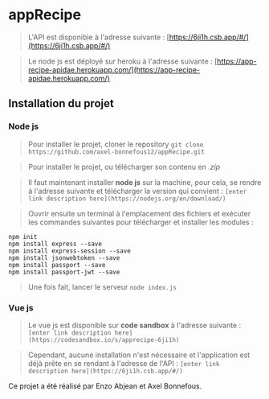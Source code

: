 
# appRecipe

> L'API est disponible à l'adresse suivante :
> [https://6ji1h.csb.app/#/](https://6ji1h.csb.app/#/)

> Le node js est déployé sur heroku à l'adresse suivante :
> [https://app-recipe-apidae.herokuapp.com/](https://app-recipe-apidae.herokuapp.com/)

## Installation du projet
### Node js
> Pour installer le projet, cloner le repository
> ``` git clone https://github.com/axel-bonnefous12/appRecipe.git ```

> Pour installer le projet, ou télécharger son contenu en *.zip*

> Il faut maintenant installer **node js** sur la machine, pour cela, se rendre à l'adresse suivante et télécharger la version qui convient :
>``` [enter link description here](https://nodejs.org/en/download/) ```

> Ouvrir ensuite un terminal à l'emplacement des fichiers et exécuter les commandes suivantes pour télécharger et installer les modules :
```
npm init
npm install express --save
npm install express-session --save
npm install jsonwebtoken --save
npm install passport --save
npm install passport-jwt --save
```
> Une fois fait, lancer le serveur 
> ``` node index.js ```

### Vue js

> Le vue js est disponible sur **code sandbox** à l'adresse suivante :
> ``` [enter link description here](https://codesandbox.io/s/apprecipe-6ji1h) ```

>Cependant, aucune installation n'est nécessaire et l'application est déjà prête en se rendant à l'adresse de l'API : 
>``` [enter link description here](https://6ji1h.csb.app/#/) ```  

Ce projet a été réalisé par Enzo Abjean et Axel Bonnefous.



